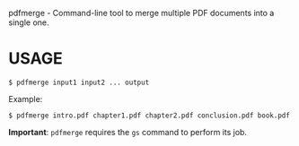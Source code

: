 pdfmerge - Command-line tool to merge multiple PDF documents into a single one.

USAGE
=====

    $ pdfmerge input1 input2 ... output

Example:

    $ pdfmerge intro.pdf chapter1.pdf chapter2.pdf conclusion.pdf book.pdf

**Important**: `pdfmerge` requires the `gs` command to perform its job.
